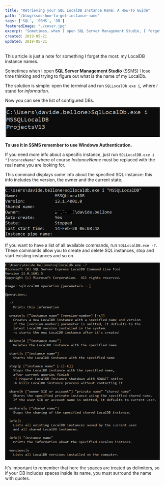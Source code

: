 ```yaml
---
title: "Retrieving your SQL LocalDB Instance Name: A How-To Guide"
path: "/blog/ssms-how-to-get-instance-name"
tags: ['SQL', 'SSMS', 'DB']
featuredImage: "./cover.jpg"
excerpt: "Sometimes, when I open SQL Server Management Studio, I forget about my Local DB instance name. Here's how to retrieve it."
created: 2019-05-21
updated: 2019-05-21
---
```


This article is just a note for something I forget the most: my LocalDB instance names.

Sometimes when I open __SQL Server Management Studio__ (SSMS) I lose time thinking and trying to figure out what is the name of my LocalDb.

The solution is simple: open the terminal and run `SQLLocalDb.exe i`, where _i_ stand for _information_.

Now you can see the list of configured DBs.

![SQLLocalDb.exe i result](./ssms_result.png "SQLLocalDb result")

__To use it in SSMS remember to use Windows Authentication.__

If you need more info about a specific instance, just run `SQLLocalDB.exe i "InstanceName"` where of course _InstanceName_ must be replaced with the real name you are looking for.

This command displays some info about the specified SQL instance: this info includes the version, the owner and the current state.

![SQL instance details](./ssms_instance_details.png "SQL instance details")

If you want to have a list of all available commands, run `SQLLocalDB.exe -?`. These commands allow you to create and delete SQL instances, stop and start existing instances and so on.

![SQLLocalDB command options](./ssms_command_help.png "SQLLocalDb command options")

It's important to remember that here the spaces are treated as delimiters, so if your DB includes spaces inside its name, you must surround the name with quotes.
